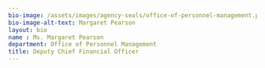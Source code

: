 ```yaml
---
bio-image: /assets/images/agency-seals/office-of-personnel-management.png
bio-image-alt-text: Margaret Pearson
layout: bio
name : Ms. Margaret Pearson
department: Office of Personnel Management
title: Deputy Chief Financial Officer
---
```



